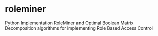 # roleminer
Python Implementation RoleMiner and Optimal Boolean Matrix Decomposition algorithms for implementing Role Based Access Control
